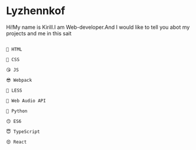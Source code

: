 # Lyzhennkof

Hi!My name is Kirill.I am Web-developer.And I would like to tell you abot my projects and me in this sait

```

🤪 HTML

🤩 CSS

😘 JS

😎 Webpack 

🧐 LESS

🤯 Web Audio API

🐍 Python 

🙃 ES6

😇 TypeScript

😍 React

```
